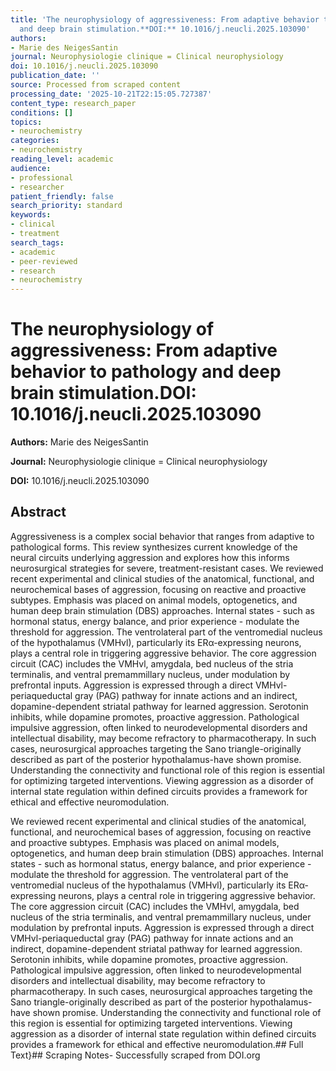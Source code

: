 ```yaml
---
title: 'The neurophysiology of aggressiveness: From adaptive behavior to pathology
  and deep brain stimulation.**DOI:** 10.1016/j.neucli.2025.103090'
authors:
- Marie des NeigesSantin
journal: Neurophysiologie clinique = Clinical neurophysiology
doi: 10.1016/j.neucli.2025.103090
publication_date: ''
source: Processed from scraped content
processing_date: '2025-10-21T22:15:05.727387'
content_type: research_paper
conditions: []
topics:
- neurochemistry
categories:
- neurochemistry
reading_level: academic
audience:
- professional
- researcher
patient_friendly: false
search_priority: standard
keywords:
- clinical
- treatment
search_tags:
- academic
- peer-reviewed
- research
- neurochemistry
---
```


# The neurophysiology of aggressiveness: From adaptive behavior to pathology and deep brain stimulation.**DOI:** 10.1016/j.neucli.2025.103090

**Authors:** Marie des NeigesSantin

**Journal:** Neurophysiologie clinique = Clinical neurophysiology

**DOI:** 10.1016/j.neucli.2025.103090

## Abstract

Aggressiveness is a complex social behavior that ranges from adaptive to pathological forms. This review synthesizes current knowledge of the neural circuits underlying aggression and explores how this informs neurosurgical strategies for severe, treatment-resistant cases.
We reviewed recent experimental and clinical studies of the anatomical, functional, and neurochemical bases of aggression, focusing on reactive and proactive subtypes. Emphasis was placed on animal models, optogenetics, and human deep brain stimulation (DBS) approaches.
Internal states - such as hormonal status, energy balance, and prior experience - modulate the threshold for aggression. The ventrolateral part of the ventromedial nucleus of the hypothalamus (VMHvl), particularly its ERα-expressing neurons, plays a central role in triggering aggressive behavior. The core aggression circuit (CAC) includes the VMHvl, amygdala, bed nucleus of the stria terminalis, and ventral premammillary nucleus, under modulation by prefrontal inputs. Aggression is expressed through a direct VMHvl-periaqueductal gray (PAG) pathway for innate actions and an indirect, dopamine-dependent striatal pathway for learned aggression. Serotonin inhibits, while dopamine promotes, proactive aggression.
Pathological impulsive aggression, often linked to neurodevelopmental disorders and intellectual disability, may become refractory to pharmacotherapy. In such cases, neurosurgical approaches targeting the Sano triangle-originally described as part of the posterior hypothalamus-have shown promise. Understanding the connectivity and functional role of this region is essential for optimizing targeted interventions. Viewing aggression as a disorder of internal state regulation within defined circuits provides a framework for ethical and effective neuromodulation.

We reviewed recent experimental and clinical studies of the anatomical, functional, and neurochemical bases of aggression, focusing on reactive and proactive subtypes. Emphasis was placed on animal models, optogenetics, and human deep brain stimulation (DBS) approaches.
Internal states - such as hormonal status, energy balance, and prior experience - modulate the threshold for aggression. The ventrolateral part of the ventromedial nucleus of the hypothalamus (VMHvl), particularly its ERα-expressing neurons, plays a central role in triggering aggressive behavior. The core aggression circuit (CAC) includes the VMHvl, amygdala, bed nucleus of the stria terminalis, and ventral premammillary nucleus, under modulation by prefrontal inputs. Aggression is expressed through a direct VMHvl-periaqueductal gray (PAG) pathway for innate actions and an indirect, dopamine-dependent striatal pathway for learned aggression. Serotonin inhibits, while dopamine promotes, proactive aggression.
Pathological impulsive aggression, often linked to neurodevelopmental disorders and intellectual disability, may become refractory to pharmacotherapy. In such cases, neurosurgical approaches targeting the Sano triangle-originally described as part of the posterior hypothalamus-have shown promise. Understanding the connectivity and functional role of this region is essential for optimizing targeted interventions. Viewing aggression as a disorder of internal state regulation within defined circuits provides a framework for ethical and effective neuromodulation.## Full Text}## Scraping Notes- Successfully scraped from DOI.org